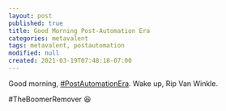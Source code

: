 ```yaml
---
layout: post
published: true
title: Good Morning Post-Automation Era
categories: metavalent
tags: metavalent, postautomation
modified: null
created: 2021-03-19T07:48:18-07:00
---
```


Good morning, [#PostAutomationEra](https://youtu.be/mcZGs9qHjzA). Wake up, Rip Van Winkle. 

#TheBoomerRemover :satisfied: 